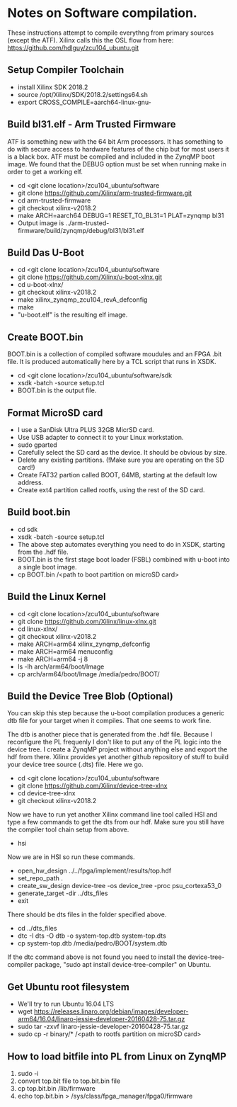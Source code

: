 # Notes on Software compilation.
These instructions attempt to compile everythng from primary sources (except the ATF). Xilinx calls this the OSL flow from here:
https://github.com/hdlguy/zcu104_ubuntu.git
## Setup Compiler Toolchain
- install Xilinx SDK 2018.2
- source /opt/Xilinx/SDK/2018.2/settings64.sh
- export CROSS_COMPILE=aarch64-linux-gnu-
## Build bl31.elf - Arm Trusted Firmware
ATF is something new with the 64 bit Arm processors. It has something to do with secure access to hardware features of the chip but for most users it is a black box.  ATF must be compiled and included in the ZynqMP boot image.  We found that the DEBUG option must be set when running make in order to get a working elf. 
- cd \<git clone location\>/zcu104_ubuntu/software
- git clone https://github.com/Xilinx/arm-trusted-firmware.git
- cd arm-trusted-firmware
- git checkout xilinx-v2018.2
- make ARCH=aarch64 DEBUG=1 RESET_TO_BL31=1 PLAT=zynqmp bl31
- Output image is ../arm-trusted-firmware/build/zynqmp/debug/bl31/bl31.elf
## Build Das U-Boot
- cd \<git clone location\>/zcu104_ubuntu/software
- git clone https://github.com/Xilinx/u-boot-xlnx.git
- cd u-boot-xlnx/
- git checkout xilinx-v2018.2
- make  xilinx_zynqmp_zcu104_revA_defconfig
- make
- "u-boot.elf" is the resulting elf image.
## Create BOOT.bin
BOOT.bin is a collection of compiled software moudules and an FPGA .bit file. It is produced automatically here by a TCL script that runs in XSDK.
- cd \<git clone location\>/zcu104_ubuntu/software/sdk
- xsdk -batch -source setup.tcl
- BOOT.bin is the output file.
## Format MicroSD card
- I use a SanDisk Ultra PLUS 32GB MicrSD card.
- Use USB adapter to connect it to your Linux workstation.
- sudo gparted
- Carefully select the SD card as the device.  It should be obvious by size.
- Delete any existing partitions. (!Make sure you are operating on the SD card!)
- Create FAT32 partion called BOOT, 64MB, starting at the default low address.
- Create ext4 partition called rootfs, using the rest of the SD card.
## Build boot.bin
- cd sdk
- xsdk -batch -source setup.tcl
- The above step automates everything you need to do in XSDK, starting from the .hdf file.
- BOOT.bin is the first stage boot loader (FSBL) combined with u-boot into a single boot image.
- cp BOOT.bin /\<path to boot partition on microSD card\>
## Build the Linux Kernel
- cd \<git clone location\>/zcu104_ubuntu/software
- git clone https://github.com/Xilinx/linux-xlnx.git
- cd linux-xlnx/
- git checkout xilinx-v2018.2
- make ARCH=arm64 xilinx_zynqmp_defconfig
- make ARCH=arm64 menuconfig
- make ARCH=arm64 -j 8
- ls -lh arch/arm64/boot/Image
- cp arch/arm64/boot/Image /media/pedro/BOOT/
## Build the Device Tree Blob (Optional)
You can skip this step because the u-boot compilation produces a generic dtb file for your target when it compiles. That one seems to work fine.

The dtb is another piece that is generated from the .hdf file.  Because I reconfigure the PL frequenly I don't like to put any of the PL logic into the device tree.  I create a ZynqMP project without anything else and export the hdf from there.
Xilinx provides yet another github repository of stuff to build your device tree source (.dts) file. Here we go.
- cd \<git clone location\>/zcu104_ubuntu/software
- git clone https://github.com/Xilinx/device-tree-xlnx
- cd device-tree-xlnx
- git checkout xilinx-v2018.2

Now we have to run yet another Xilinx command line tool called HSI and type a few commands to get the dts from our hdf. Make sure you still have the compiler tool chain setup from above.
- hsi

Now we are in HSI so run these commands.
- open_hw_design ../../fpga/implement/results/top.hdf
- set_repo_path .
- create_sw_design device-tree -os device_tree -proc psu_cortexa53_0
- generate_target -dir ../dts_files
- exit

There should be dts files in the folder specified above.
- cd ../dts_files
- dtc -I dts -O dtb -o system-top.dtb system-top.dts
- cp system-top.dtb /media/pedro/BOOT/system.dtb

If the dtc command above is not found you need to install the device-tree-compiler package, "sudo apt install device-tree-compiler" on Ubuntu.
## Get Ubuntu root filesystem
- We'll try to run Ubuntu 16.04 LTS
- wget https://releases.linaro.org/debian/images/developer-arm64/16.04/linaro-jessie-developer-20160428-75.tar.gz
- sudo tar -zxvf linaro-jessie-developer-20160428-75.tar.gz
- sudo cp -r binary/* /\<path to rootfs partition on microSD card\>

## How to load bitfile into PL from Linux on ZynqMP
1. sudo -i
1. convert top.bit file to top.bit.bin file
1. cp top.bit.bin  /lib/firmware
1. echo top.bit.bin > /sys/class/fpga_manager/fpga0/firmware



